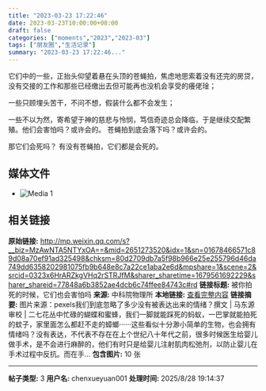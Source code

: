 ```yaml
---
title: "2023-03-23 17:22:46"
date: 2023-03-23T10:00:00+08:00
draft: false
categories: ["moments","2023","2023-03"]
tags: ["朋友圈","生活记录"]
summary: "2023-03-23 17:22:46..."
---
```


它们中的一些，正抬头仰望着悬在头顶的苍蝇拍，焦虑地思索着没有还完的房贷，没有交接的工作和那些已经缴出去但可能再也没机会享受的癢佬琻；

一些只顾埋头苦干，不问不想，假装什么都不会发生；

一些不以为然，寄希望于神的慈悲与怜悯，笃信奇迹总会降临，于是继续交配繁殖。
​
​他们会害怕吗？或许会的。
​苍蝇拍到底会落下吗？或许会的。

那​它们会死吗？
有没有苍蝇拍，它们都是会死的。

## 媒体文件

- ![Media 1](/Moments/photos/2023-03-23/202303231722460.jpg)

## 相关链接

**原始链接:** http://mp.weixin.qq.com/s?__biz=MzAwNTA5NTYxOA==&mid=2651273520&idx=1&sn=01678466571c89d08a70ef91ad325498&chksm=80d2709db7a5f98b966e25e255796d46da749dd6358202981075fb9b648e8c7a22ce1aba2e6d&mpshare=1&scene=2&srcid=0323x6HrARZkgVHq2rSTRJfM&sharer_sharetime=1679561692229&sharer_shareid=77848a6b3852ae4dcb6c74ffee84743c#rd
**链接标题:** 被你拍死的时候，它们也会害怕吗
**来源:** 中科院物理所
**本地链接:** [查看完整内容](/link_content/2023/03/2023-03-23/link_content/)
**链接摘要:** 图片来源：pexels我们到底忽略了多少没有被表达出来的情绪？撰文 | 马东源审校 | 二七花丛中忙碌的蝴蝶和蜜蜂，我们一脚就能踩死的蚂蚁，一巴掌就能拍死的蚊子，家里面怎么都赶不走的蟑螂······这些看似十分渺小简单的生物，也会拥有情绪吗？没有表达，不代表不存在在上个世纪八十年代之前，很多时候医生给婴儿做手术，是不会进行麻醉的，他们有时只是给婴儿注射肌肉松弛剂，以防止婴儿在手术过程中反抗。而在手...
**包含图片:** 10 张

---

**帖子类型:** 3
**用户名:** chenxueyuan001
**处理时间:** 2025/8/28 19:14:37
